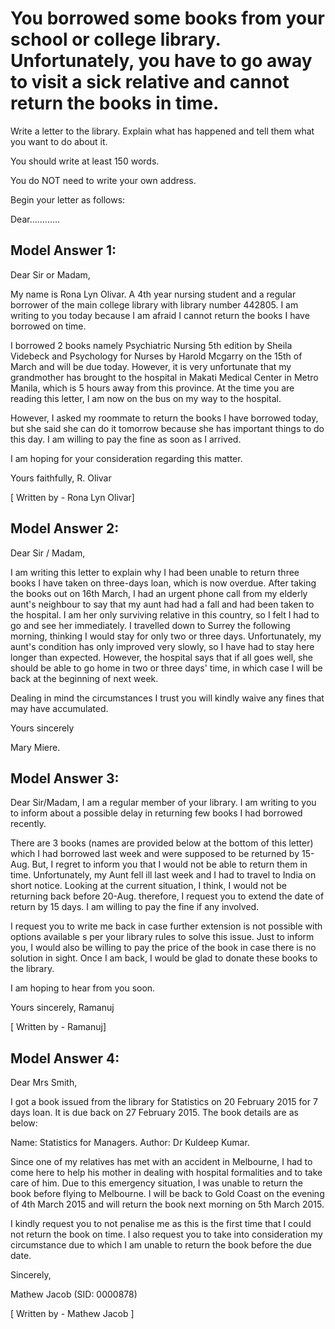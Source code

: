 # You borrowed some books from your school or college library. Unfortunately, you have to go away to visit a sick relative and cannot return the books in time.

Write a letter to the library. Explain what has happened and tell them what you want to do about it.


 
You should write at least 150 words.

You do NOT need to write your own address.

Begin your letter as follows:

Dear............ 

## Model Answer 1:

Dear Sir or Madam,

My name is Rona Lyn Olivar. A 4th year nursing student and a regular borrower of the main college library with library number 442805. I am writing to you today because I am afraid I cannot return the books I have borrowed on time.

I borrowed 2 books namely Psychiatric Nursing 5th edition by Sheila Videbeck and Psychology for Nurses by Harold Mcgarry on the 15th of March and will be due today. However, it is very unfortunate that my grandmother has brought to the hospital in Makati Medical Center in Metro Manila, which is 5 hours away from this province. At the time you are reading this letter, I am now on the bus on my way to the hospital.

However, I asked my roommate to return the books I have borrowed today, but she said she can do it tomorrow because she has important things to do this day. I am willing to pay the fine as soon as I arrived.

I am hoping for your consideration regarding this matter.

Yours faithfully,
R. Olivar

[ Written by - Rona Lyn Olivar] 

 

## Model Answer 2:

Dear Sir / Madam,

I am writing this letter to explain why I had been unable to return three books I have taken on three-days loan, which is now overdue. After taking the books out on 16th March, I had an urgent phone call from my elderly aunt's neighbour to say that my aunt had had a fall and had been taken to the hospital. I am her only surviving relative in this country, so I felt I had to go and see her immediately. I travelled down to Surrey the following morning, thinking I would stay for only two or three days. Unfortunately, my aunt's condition has only improved very slowly, so I have had to stay here longer than expected. However, the hospital says that if all goes well, she should be able to go home in two or three days' time, in which case I will be back at the beginning of next week.

Dealing in mind the circumstances I trust you will kindly waive any fines that may have accumulated.

Yours sincerely

Mary Miere.

## Model Answer 3:

Dear Sir/Madam,
I am a regular member of your library. I am writing to you to inform about a possible delay in returning few books I had borrowed recently.

There are 3 books (names are provided below at the bottom of this letter) which I had borrowed last week and were supposed to be returned by 15-Aug. But, I regret to inform you that I would not be able to return them in time. Unfortunately, my Aunt fell ill last week and I had to travel to India on short notice. Looking at the current situation, I think, I would not be returning back before 20-Aug. therefore, I request you to extend the date of return by 15 days. I am willing to pay the fine if any involved.

I request you to write me back in case further extension is not possible with options available s per your library rules to solve this issue. Just to inform you, I would also be willing to pay the price of the book in case there is no solution in sight. Once I am back, I would be glad to donate these books to the library.

I am hoping to hear from you soon.

Yours sincerely,
Ramanuj

[ Written by - Ramanuj]

## Model Answer 4:

Dear Mrs Smith,

I got a book issued from the library for Statistics on 20 February 2015 for 7 days loan. It is due back on 27 February 2015. The book details are as below:

Name: Statistics for Managers.
Author: Dr Kuldeep Kumar.

Since one of my relatives has met with an accident in Melbourne, I had to come here to help his mother in dealing with hospital formalities and to take care of him.
Due to this emergency situation, I was unable to return the book before flying to Melbourne. I will be back to Gold Coast on the evening of 4th March 2015 and will return the book next morning on 5th March 2015.

I kindly request you to not penalise me as this is the first time that I could not return the book on time. I also request you to take into consideration my circumstance due to which I am unable to return the book before the due date.

Sincerely,

Mathew Jacob
(SID: 0000878)

[ Written by - Mathew Jacob ]